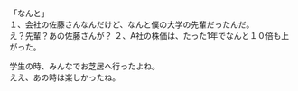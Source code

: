 「なんと」  
１、会社の佐藤さんなんだけど、なんと僕の大学の先輩だったんだ。  
      え？先輩？あの佐藤さんが？
２、A社の株価は、たった1年でなんと１０倍も上がった。  

学生の時、みんなでお芝居へ行ったよね。  
ええ、あの時は楽しかったね。  
